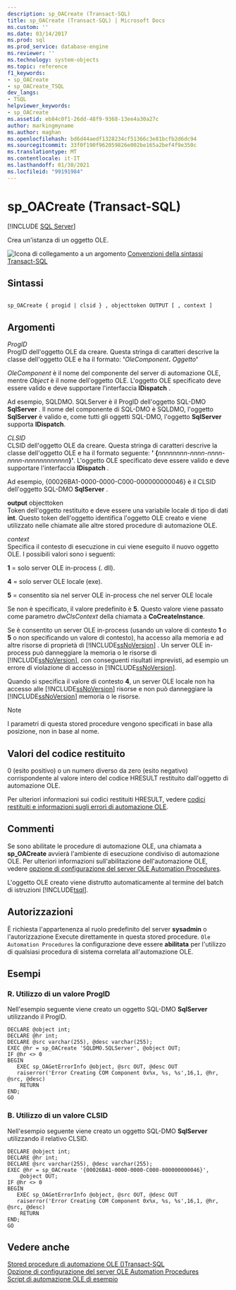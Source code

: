 ```yaml
---
description: sp_OACreate (Transact-SQL)
title: sp_OACreate (Transact-SQL) | Microsoft Docs
ms.custom: ''
ms.date: 03/14/2017
ms.prod: sql
ms.prod_service: database-engine
ms.reviewer: ''
ms.technology: system-objects
ms.topic: reference
f1_keywords:
- sp_OACreate
- sp_OACreate_TSQL
dev_langs:
- TSQL
helpviewer_keywords:
- sp_OACreate
ms.assetid: eb84c0f1-26dd-48f9-9368-13ee4a30a27c
author: markingmyname
ms.author: maghan
ms.openlocfilehash: bd6d44aedf1328234cf51366c3e81bcfb2d6dc94
ms.sourcegitcommit: 33f0f190f962059826e002be165a2bef4f9e350c
ms.translationtype: MT
ms.contentlocale: it-IT
ms.lasthandoff: 01/30/2021
ms.locfileid: "99191984"
---
```

# <a name="sp_oacreate-transact-sql"></a>sp_OACreate (Transact-SQL)
[!INCLUDE [SQL Server](../../includes/applies-to-version/sqlserver.md)]

  Crea un'istanza di un oggetto OLE.  
  
 ![Icona di collegamento a un argomento](../../database-engine/configure-windows/media/topic-link.gif "Icona di collegamento a un argomento") [Convenzioni della sintassi Transact-SQL](../../t-sql/language-elements/transact-sql-syntax-conventions-transact-sql.md)  
  
## <a name="syntax"></a>Sintassi  
  
```  
  
sp_OACreate { progid | clsid } , objecttoken OUTPUT [ , context ]   
```  
  
## <a name="arguments"></a>Argomenti  
 *ProgID*  
 ProgID dell'oggetto OLE da creare. Questa stringa di caratteri descrive la classe dell'oggetto OLE e ha il formato: **'**_OleComponent_**.** _Oggetto_**'**  
  
 *OleComponent* è il nome del componente del server di automazione OLE, mentre *Object* è il nome dell'oggetto OLE. L'oggetto OLE specificato deve essere valido e deve supportare l'interfaccia **IDispatch** .  
  
 Ad esempio, SQLDMO. SQLServer è il ProgID dell'oggetto SQL-DMO **SqlServer** . Il nome del componente di SQL-DMO è SQLDMO, l'oggetto **SqlServer** è valido e, come tutti gli oggetti SQL-DMO, l'oggetto **SqlServer** supporta **IDispatch**.  
  
 *CLSID*  
 CLSID dell'oggetto OLE da creare. Questa stringa di caratteri descrive la classe dell'oggetto OLE e ha il formato seguente: **' {**_nnnnnnnn-nnnn-nnnn-nnnn-nnnnnnnnnnnn_**}'**. L'oggetto OLE specificato deve essere valido e deve supportare l'interfaccia **IDispatch** .  
  
 Ad esempio, {00026BA1-0000-0000-C000-000000000046} è il CLSID dell'oggetto SQL-DMO **SqlServer** .  
  
  **output** objecttoken  
 Token dell'oggetto restituito e deve essere una variabile locale di tipo di dati **int**. Questo token dell'oggetto identifica l'oggetto OLE creato e viene utilizzato nelle chiamate alle altre stored procedure di automazione OLE.  
  
 *context*  
 Specifica il contesto di esecuzione in cui viene eseguito il nuovo oggetto OLE. I possibili valori sono i seguenti:  
  
 **1** = solo server OLE in-process (. dll).  
  
 **4** = solo server OLE locale (exe).  
  
 **5** = consentito sia nel server OLE in-process che nel server OLE locale  
  
 Se non è specificato, il valore predefinito è **5**. Questo valore viene passato come parametro *dwClsContext* della chiamata a **CoCreateInstance**.  
  
 Se è consentito un server OLE in-process (usando un valore di contesto **1** o **5** o non specificando un valore di contesto), ha accesso alla memoria e ad altre risorse di proprietà di [!INCLUDE[ssNoVersion](../../includes/ssnoversion-md.md)] . Un server OLE in-process può danneggiare la memoria o le risorse di [!INCLUDE[ssNoVersion](../../includes/ssnoversion-md.md)], con conseguenti risultati imprevisti, ad esempio un errore di violazione di accesso in [!INCLUDE[ssNoVersion](../../includes/ssnoversion-md.md)].  
  
 Quando si specifica il valore di contesto **4**, un server OLE locale non ha accesso alle [!INCLUDE[ssNoVersion](../../includes/ssnoversion-md.md)] risorse e non può danneggiare la [!INCLUDE[ssNoVersion](../../includes/ssnoversion-md.md)] memoria o le risorse.  
  
> [!NOTE]  
>  I parametri di questa stored procedure vengono specificati in base alla posizione, non in base al nome.  
  
## <a name="return-code-values"></a>Valori del codice restituito  
 0 (esito positivo) o un numero diverso da zero (esito negativo) corrispondente al valore intero del codice HRESULT restituito dall'oggetto di automazione OLE.  
  
 Per ulteriori informazioni sui codici restituiti HRESULT, vedere [codici restituiti e informazioni sugli errori di automazione OLE](../../relational-databases/stored-procedures/ole-automation-return-codes-and-error-information.md).  
  
## <a name="remarks"></a>Commenti  
 Se sono abilitate le procedure di automazione OLE, una chiamata a **sp_OACreate** avvierà l'ambiente di esecuzione condiviso di automazione OLE. Per ulteriori informazioni sull'abilitazione dell'automazione OLE, vedere [opzione di configurazione del server OLE Automation Procedures](../../database-engine/configure-windows/ole-automation-procedures-server-configuration-option.md).  
  
 L'oggetto OLE creato viene distrutto automaticamente al termine del batch di istruzioni [!INCLUDE[tsql](../../includes/tsql-md.md)].  
  
## <a name="permissions"></a>Autorizzazioni  
 È richiesta l'appartenenza al ruolo predefinito del server **sysadmin** o l'autorizzazione Execute direttamente in questa stored procedure. `Ole Automation Procedures` la configurazione deve essere **abilitata** per l'utilizzo di qualsiasi procedura di sistema correlata all'automazione OLE.  
  
## <a name="examples"></a>Esempi  
  
### <a name="a-using-progid"></a>R. Utilizzo di un valore ProgID  
 Nell'esempio seguente viene creato un oggetto SQL-DMO **SqlServer** utilizzando il ProgID.  
  
```  
DECLARE @object int;  
DECLARE @hr int;  
DECLARE @src varchar(255), @desc varchar(255);  
EXEC @hr = sp_OACreate 'SQLDMO.SQLServer', @object OUT;  
IF @hr <> 0  
BEGIN  
   EXEC sp_OAGetErrorInfo @object, @src OUT, @desc OUT   
   raiserror('Error Creating COM Component 0x%x, %s, %s',16,1, @hr, @src, @desc)  
    RETURN  
END;  
GO  
```  
  
### <a name="b-using-clsid"></a>B. Utilizzo di un valore CLSID  
 Nell'esempio seguente viene creato un oggetto SQL-DMO **SqlServer** utilizzando il relativo CLSID.  
  
```  
DECLARE @object int;  
DECLARE @hr int;  
DECLARE @src varchar(255), @desc varchar(255);  
EXEC @hr = sp_OACreate '{00026BA1-0000-0000-C000-000000000046}',  
    @object OUT;  
IF @hr <> 0  
BEGIN  
   EXEC sp_OAGetErrorInfo @object, @src OUT, @desc OUT   
   raiserror('Error Creating COM Component 0x%x, %s, %s',16,1, @hr, @src, @desc)  
    RETURN  
END;  
GO  
```  
  
## <a name="see-also"></a>Vedere anche  
 [Stored procedure di automazione OLE &#40;&#41;Transact-SQL ](../../relational-databases/system-stored-procedures/ole-automation-stored-procedures-transact-sql.md)   
 [Opzione di configurazione del server OLE Automation Procedures](../../database-engine/configure-windows/ole-automation-procedures-server-configuration-option.md)   
 [Script di automazione OLE di esempio](../../relational-databases/stored-procedures/ole-automation-sample-script.md)  
  
  
